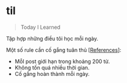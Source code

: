 # til

> Today I Learned

Tập hợp những điều tôi học mỗi ngày.

Một số rule cần cố gắng tuân thủ [[References](https://dev.to/jbranchaud/how-i-built-a-learning-machine-45k9)]:

- MỗI post giới hạn trong khoảng 200 từ.
- Không tốn quá nhiều thời gian.
- Cố gắng hoàn thành mỗi ngày.
